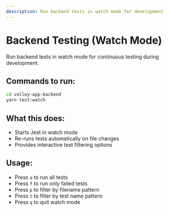 ```yaml
---
description: Run backend tests in watch mode for development
---
```


# Backend Testing (Watch Mode)

Run backend tests in watch mode for continuous testing during development.

## Commands to run:

```bash
cd volley-app-backend
yarn test:watch
```

## What this does:
- Starts Jest in watch mode
- Re-runs tests automatically on file changes
- Provides interactive test filtering options

## Usage:
- Press `a` to run all tests
- Press `f` to run only failed tests
- Press `p` to filter by filename pattern
- Press `t` to filter by test name pattern
- Press `q` to quit watch mode
